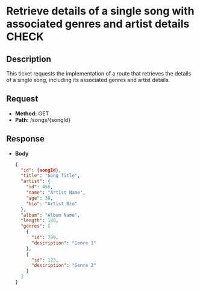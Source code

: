 # Retrieve details of a single song with associated genres and artist details CHECK

## Description

This ticket requests the implementation of a route that retrieves the details of a single song, including its associated genres and artist details.

## Request

- **Method:** GET
- **Path:** /songs/{songId}

## Response

- **Body**
  ```json
  {
    "id": {songId},
    "title": "Song Title",
    "artist": {
      "id": 456,
      "name": "Artist Name",
      "age": 30,
      "bio": "Artist Bio"
    },
    "album": "Album Name",
    "length": 180,
    "genres": [
      {
        "id": 789,
        "description": "Genre 1"
      },
      {
        "id": 123,
        "description": "Genre 2"
      }
    ]
  }
  ```
